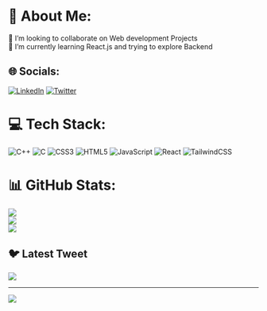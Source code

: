 # 💫 About Me:
👯 I’m looking to collaborate on Web development Projects<br>🌱 I’m currently learning React.js and trying to explore Backend<br>


## 🌐 Socials:
[![LinkedIn](https://img.shields.io/badge/LinkedIn-%230077B5.svg?logo=linkedin&logoColor=white)](https://linkedin.com/in/https://www.linkedin.com/in/harshvardhan-sharma-266450211/) [![Twitter](https://img.shields.io/badge/Twitter-%231DA1F2.svg?logo=Twitter&logoColor=white)](https://twitter.com/vardhan0604) 

# 💻 Tech Stack:
![C++](https://img.shields.io/badge/c++-%2300599C.svg?style=plastic&logo=c%2B%2B&logoColor=white) ![C](https://img.shields.io/badge/c-%2300599C.svg?style=plastic&logo=c&logoColor=white) ![CSS3](https://img.shields.io/badge/css3-%231572B6.svg?style=plastic&logo=css3&logoColor=white) ![HTML5](https://img.shields.io/badge/html5-%23E34F26.svg?style=plastic&logo=html5&logoColor=white) ![JavaScript](https://img.shields.io/badge/javascript-%23323330.svg?style=plastic&logo=javascript&logoColor=%23F7DF1E) ![React](https://img.shields.io/badge/react-%2320232a.svg?style=plastic&logo=react&logoColor=%2361DAFB) ![TailwindCSS](https://img.shields.io/badge/tailwindcss-%2338B2AC.svg?style=plastic&logo=tailwind-css&logoColor=white)
# 📊 GitHub Stats:
![](https://github-readme-stats.vercel.app/api?username=vardhan0604&theme=dark&hide_border=false&include_all_commits=false&count_private=true)<br/>
![](https://github-readme-streak-stats.herokuapp.com/?user=vardhan0604&theme=dark&hide_border=false)<br/>
![](https://github-readme-stats.vercel.app/api/top-langs/?username=vardhan0604&theme=dark&hide_border=false&include_all_commits=false&count_private=true&layout=compact)

## 🐦 Latest Tweet
[![](https://gtce.itsvg.in/api?username=vardhan0604)](https://github.com/VishwaGauravIn/github-twitter-card-embed)

---
[![](https://visitcount.itsvg.in/api?id=vardhan0604&icon=0&color=0)](https://visitcount.itsvg.in)

<!-- Proudly created with GPRM ( https://gprm.itsvg.in ) -->
